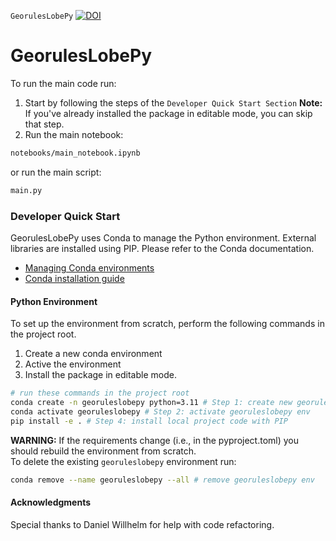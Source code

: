 `GeorulesLobePy`
[![DOI](https://zenodo.org/badge/723123162.svg)](https://doi.org/10.5281/zenodo.15717349)

# GeorulesLobePy
To run the main code run: 
1. Start by following the steps of the `Developer Quick Start Section`
**Note:** If you've already installed the package in editable mode, you can skip that step.
2. Run the main notebook:
``` bash
notebooks/main_notebook.ipynb
```
or run the main script:
```bash
main.py
```  
### Developer Quick Start
GeorulesLobePy uses Conda to manage the Python environment. External libraries are installed using PIP. Please refer to the Conda documentation.  
- [Managing Conda environments](https://conda.io/projects/conda/en/latest/user-guide/tasks/manage-environments.html#creating-an-environment-with-commands)
- [Conda installation guide](https://conda.io/projects/conda/en/latest/user-guide/getting-started.html#)

#### Python Environment
To set up the environment from scratch, perform the following commands in the project root. 

1. Create a new conda environment
2. Active the environment
3. Install the package in editable mode.
```bash
# run these commands in the project root
conda create -n georuleslobepy python=3.11 # Step 1: create new georuleslobepy env
conda activate georuleslobepy # Step 2: activate georuleslobepy env
pip install -e . # Step 4: install local project code with PIP 
```

**WARNING:** If the requirements change (i.e., in the pyproject.toml) you should rebuild the environment from scratch.  
To delete the existing `georuleslobepy` environment run: 
```bash
conda remove --name georuleslobepy --all # remove georuleslobepy env
```

#### Acknowledgments

Special thanks to Daniel Willhelm for help with code refactoring.

